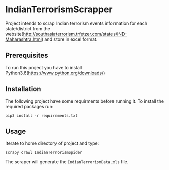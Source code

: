 # IndianTerrorismScrapper
Project intends to scrap Indian terrorism events information for each state/district from the website(http://southasiaterrorism.trfetzer.com/states/IND-Maharashtra.html)  and store in excel format.


## Prerequisites
To run this project you have to install Python3.6(https://www.python.org/downloads/)

## Installation
The following project have some requirments before running it. To install the required packages run:
```
pip3 install -r requirements.txt
```

## Usage
Iterate to home directory of project and type:
```
scrapy crawl IndianTerrorismSpider
```
The scraper will generate the `IndianTerrorismData.xls` file.
